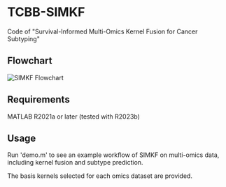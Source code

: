 # TCBB-SIMKF
Code of "Survival-Informed Multi-Omics Kernel Fusion for Cancer Subtyping"

## Flowchart
![SIMKF Flowchart](figure/Flowchart.png)

## Requirements

MATLAB R2021a or later (tested with R2023b)

## Usage
Run 'demo.m' to see an example workflow of SIMKF on multi-omics data, including kernel fusion and subtype prediction.

The basis kernels selected for each omics dataset are provided.
